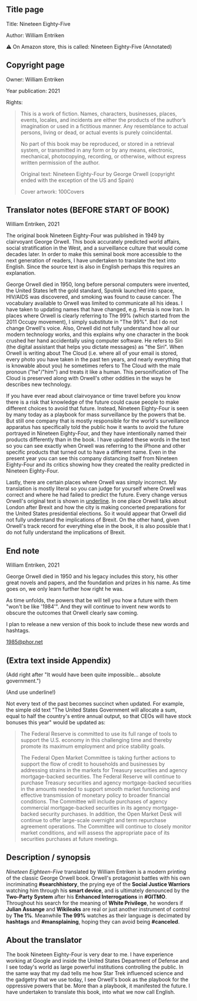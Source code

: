 ## Title page

Title: Nineteen Eighty-Five

Author: William Entriken

:warning: On Amazon store, this is called: Nineteen Eighty-Five (Annotated)

## Copyright page

Owner: William Entriken

Year publication: 2021

Rights:

> This is a work of fiction. Names, characters, businesses, places, events, locales, and incidents are either the products of the author’s imagination or used in a fictitious manner. Any resemblance to actual persons, living or dead, or actual events is purely coincidental.
>
> No part of this book may be reproduced, or stored in a retrieval system, or transmitted in any form or by any means, electronic, mechanical, photocopying, recording, or otherwise, without express written permission of the author.
>
> Original text: Nineteen Eighty-Four by George Orwell  (copyright ended with the exception of the US and Spain)
>
> Cover artwork: 100Covers

## Translator notes (BEFORE START OF BOOK)

William Entriken, 2021

The original book Nineteen Eighty-Four was published in 1949 by clairvoyant George Orwell. This book accurately predicted world affairs, social stratification in the West, and a surveillance culture that would come decades later. In order to make this seminal book more accessible to the next generation of readers, I have undertaken to translate the text into English. Since the source text is also in English perhaps this requires an explanation.

George Orwell died in 1950, long before personal computers were invented, the United States left the gold standard, Sputnik launched into space, HIV/AIDS was discovered, and smoking was found to cause cancer. The vocabulary available to Orwell was limited to communicate all his ideas. I have taken to updating names that have changed, e.g. Persia is now Iran. In places where Orwell is clearly referring to The 99% (which started from the 2011 Occupy movement), I simply substitute in "The 99%". But I do not change Orwell's voice. Also, Orwell did not fully understand how all our modern technology works, and this explains why one character in the book crushed her hand accidentally using computer software. He refers to Siri (the digital assistant that helps you dictate messages) as "the Siri". When Orwell is writing about The Cloud (i.e. where all of your email is stored, every photo you have taken in the past ten years, and nearly everything that is knowable about you) he sometimes refers to The Cloud with the male pronoun ("he"/"him") and treats it like a human. This personification of The Cloud is preserved along with Orwell's other oddities in the ways he describes new technology.

If you have ever read about clairvoyance or time travel before you know there is a risk that knowledge of the future could cause people to make different choices to avoid that future. Instead, Nineteen Eighty-Four is seen by many today as a playbook for mass surveillance by the powers that be. But still one company that is mostly responsible for the world's surveillance apparatus has specifically told the public how it wants to avoid the future portrayed in Nineteen Eighty-Four, and they have intentionally named their products differently than in the book. I have updated these words in the text so you can see exactly when Orwell was referring to the iPhone and other specific products that turned out to have a different name. Even in the present year you can see this company distancing itself from Nineteen Eighty-Four and its critics showing how they created the reality predicted in Nineteen Eighty-Four.

Lastly, there are certain places where Orwell was simply incorrect. My translation is mostly literal so you can judge for yourself where Orwell was correct and where he had failed to predict the future. Every change versus Orwell's original text is shown in <u>underline</u>. In one place Orwell talks about London after Brexit and how the city is making concerted preparations for the United States presidential elections. So it would appear that Orwell did not fully understand the implications of Brexit. On the other hand, given Orwell's track record for everything else in the book, it is also possible that I do not fully understand the implications of Brexit.

## End note

William Entriken, 2021

George Orwell died in 1950 and his legacy includes this story, his other great novels and papers, and the foundation and prizes in his name. As time goes on, we only learn further how right he was.

As time unfolds, the powers that be will tell you how a future with them "won't be like '1984'". And they will continue to invent new words to obscure the outcomes that Orwell clearly saw coming.

I plan to release a new version of this book to include these new words and hashtags.

<1985@phor.net>

## (Extra text inside Appendix)

(Add right after "It would have been quite impossible... absolute government.")

(And use underline!)

Not every text of the past becomes succinct when updated. For example, the simple old text "The United States Government will allocate a sum, equal to half the country's entire annual output, so that CEOs will have stock bonuses this year" would be updated as:

> The Federal Reserve is committed to use its full range of tools to support the U.S. economy in this challenging time and thereby promote its maximum employment and price stability goals.
>
> The Federal Open Market Committee is taking further actions to support the flow of credit to households and businesses by addressing strains in the markets for Treasury securities and agency mortgage-backed securities. The Federal Reserve will continue to purchase Treasury securities and agency mortgage-backed securities in the amounts needed to support smooth market functioning and effective transmission of monetary policy to broader financial conditions. The Committee will include purchases of agency commercial mortgage-backed securities in its agency mortgage-backed security purchases. In addition, the Open Market Desk will continue to offer large-scale overnight and term repurchase agreement operations. The Committee will continue to closely monitor market conditions, and will assess the appropriate pace of its securities purchases at future meetings.

## Description / synopsis

*Nineteen Eighteen-Five* translated by William Entriken is a modern printing of the classic George Orwell book. Orwell's protagonist battles with his own incriminating **#searchhistory**, the prying eye of the **Social Justice Warriors** watching him through his **smart device**, and is ultimately denounced by the **Two-Party System** after his **Enhanced Interrogations** in **#GITMO**. Throughout his search for the meaning of **White Privilege**, he wonders if **Julian Assange** and **Wikileaks** are real or just another instrument of control by **The 1%**. Meanwhile **The 99%** watches as their language is decimated by **hashtags** and **#mansplaining**, hoping they can avoid being **#canceled**.

## About the translator

The book Nineteen Eighty-Four is very dear to me. I have experience working at Google and inside the United States Department of Defense and I see today's world as large powerful institutions controlling the public. In the same way that my dad tells me how Star Trek influenced science and the gadgetry that we use today, I see Orwell's book as the playbook for the oppressive powers that be. More than a playbook, it manifested the future. I have undertaken to translate this book, into what we now call English.
